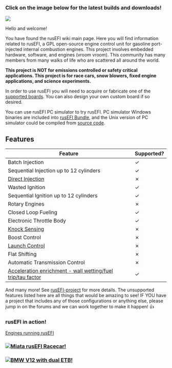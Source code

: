 ### Click on the image below for the latest builds and downloads!

[![](https://rusefi.com/wiki/images/e/e1/Latest_bundle_border.png)](https://github.com/rusefi/rusefi/wiki/Download)

Hello and welcome!

You have found the rusEFI wiki main page. Here you will find information related to rusEFI, a GPL open-source engine control unit for gasoline port-injected internal combustion engines. This project involves embedded hardware, software, and engines (vroom vroom). This community has many members from many walks of life who are scattered all around the world.

**This project is NOT for emissions controlled or safety critical applications. This project is for race cars, snow blowers, fixed engine applications, and science experiments.**


In order to use rusEFI you will need to acquire or fabricate one of the [supported boards](Hardware). You can also design your own custom board if so desired.

You can use rusEFI PC simulator to try rusEFI. PC simulator Windows binaries are included into [rusEFI Bundle](Download), and the Unix version of PC simulator could be compiled from [source code](https://github.com/rusefi/rusefi/tree/master/simulator).

## Features

Feature|Supported?
-------|----------
Batch Injection|✓
Sequential Injection up to 12 cylinders|✓
[Direct Injection](GDI_status)|✗
Wasted Ignition|✓
Sequential Ignition up to 12 cylinders|✓
Rotary Engines|✗
Closed Loop Fueling|✓
Electronic Throttle Body|✓
[Knock Sensing](knock_sensing)|✗
Boost Control|✗
[Launch Control](Launch_Control)|✗
Flat Shifting|✗
Automatic Transmission Control|✗
[Acceleration enrichment - wall wetting/fuel trip/tau factor](wall_wetting)|✓


And many more! See [rusEFI-project](rusEFI-project) for more details.
The unsupported features listed here are all things that would be amazing to see! IF YOU have a project that includes any of those configurations or anything else, please jump in on the forums and we can work together to make it happen! 👍 

### rusEFI in action!

[Engines running rusEFI](List_of_engines_running_rusEfi)

### [![Miata rusEFI Racecar!](https://user-images.githubusercontent.com/5051341/80621997-bf7bf000-8a0d-11ea-998e-48fc3accba59.png)](https://www.youtube.com/embed/3xz66oR95F8?start=8 "Miata rusEFI Racecar!")

### [![BMW V12 with dual ETB!](https://user-images.githubusercontent.com/5051341/80622501-809a6a00-8a0e-11ea-8efc-b575def1d132.png)](https://www.youtube.com/embed/TGf8IMwRuIY "BMW V12 with dual ETB!")
